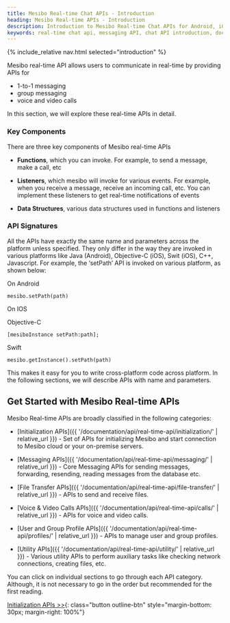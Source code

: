 ```yaml
---
title: Mesibo Real-time Chat APIs - Introduction
heading: Mesibo Real-time APIs - Introduction
description: Introduction to Mesibo Real-time Chat APIs for Android, iOS and website. It’s easy to use to add 1-to-1 messaging, group chat, voice and video calls in your Mobile Apps & Websites.
keywords: real-time chat api, messaging API, chat API introduction, document for voice SDK, video SDK, mesibo
---
```

{% include_relative nav.html selected="introduction" %}

Mesibo real-time API allows users to communicate in real-time by providing APIs for

- 1-to-1 messaging
- group messaging
- voice and video calls

In this section, we will explore these real-time APIs in detail. 

### Key Components
There are three key components of Mesibo real-time APIs
- **Functions**, which you can invoke. For example, to send a message, make a call, etc

- **Listeners**, which mesibo will invoke for various events. For example, when you receive a message, receive an incoming call, etc. You can implement these listeners to get real-time notifications of events

- **Data Structures**, various data structures used in functions and listeners

### API Signatures
All the APIs have exactly the same name and parameters across the platform unless specified. They only differ in the way they are invoked in various platforms like Java (Android), Objective-C (iOS), Swit (iOS), C++, Javascript. For example, the ‘setPath’ API is invoked on various platform, as shown below:

On Android
```
mesibo.setPath(path)
``` 

On IOS 

Objective-C
``` 
[mesiboInstance setPath:path];
``` 						

Swift
```
mesibo.getInstance().setPath(path)
``` 					
This makes it easy for you to write cross-platform code across platform. In the following sections, we will describe APIs with name and parameters.

## Get Started with Mesibo Real-time APIs
Mesibo Real-time APIs are broadly classified in the following categories:

- [Initialization APIs]({{ '/documentation/api/real-time-api/initialization/' | relative_url }}) - Set of APIs for initializing Mesibo and start connection to Mesibo cloud or your on-premise servers. 

- [Messaging APIs]({{ '/documentation/api/real-time-api/messaging/' | relative_url }}) - Core Messaging APIs for sending messages, forwarding, resending, reading messages from the database etc. 

- [File Transfer APIs]({{ '/documentation/api/real-time-api/file-transfer/' | relative_url }}) - APIs to send and receive files. 

- [Voice &amp; Video Calls APIs]({{ '/documentation/api/real-time-api/calls/' | relative_url }}) - APIs for voice and video calls. 

- [User and Group Profile APIs]({{ '/documentation/api/real-time-api/profiles/' | relative_url }}) - APIs to manage user and group profiles.

- [Utility APIs]({{ '/documentation/api/real-time-api/utility/' | relative_url }}) - Various utility APIs to perform auxiliary tasks like checking network connections, creating files, etc.

You can click on individual sections to go through each API category. Although, it is not necessary to go in the order but recommended for the first reading. 

[Initialization APIs >>](initialization.md){: class="button outline-btn" style="margin-bottom: 30px; margin-right: 100%"}
